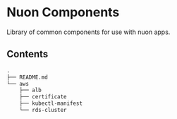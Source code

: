 # Nuon Components

Library of common components for use with nuon apps.

## Contents

```txt
.
├── README.md
└── aws
    ├── alb
    ├── certificate
    ├── kubectl-manifest
    └── rds-cluster
```

